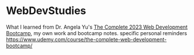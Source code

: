 # WebDevStudies
What I learned from Dr. Angela Yu's <a href="https://www.udemy.com/course/the-complete-web-development-bootcamp/">The Complete 2023 Web Development Bootcamp</a>, my own work and bootcamp notes. specific personal reminders
https://www.udemy.com/course/the-complete-web-development-bootcamp/
